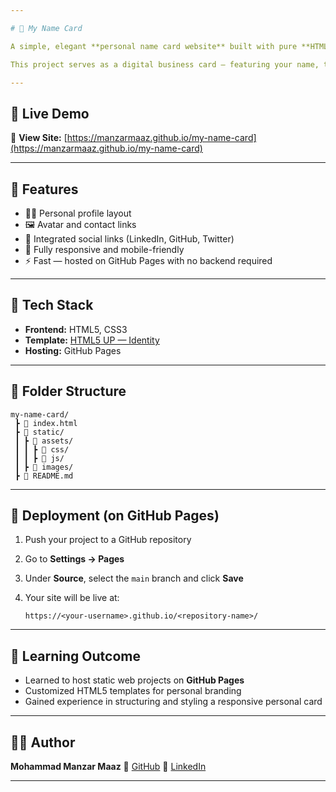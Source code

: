 ```yaml
---

# 🪪 My Name Card

A simple, elegant **personal name card website** built with pure **HTML5 + CSS3**, hosted directly on **GitHub Pages** 🌐

This project serves as a digital business card — featuring your name, title, and professional links — designed using the **HTML5 UP “Identity”** theme.

---
```


## 🌟 Live Demo

🔗 **View Site:** [https://manzarmaaz.github.io/my-name-card](https://manzarmaaz.github.io/my-name-card)

---

## 🎯 Features

* 🧑‍💻 Personal profile layout
* 🖼️ Avatar and contact links
* 🔗 Integrated social links (LinkedIn, GitHub, Twitter)
* 📱 Fully responsive and mobile-friendly
* ⚡ Fast — hosted on GitHub Pages with no backend required

---

## 🧰 Tech Stack

* **Frontend:** HTML5, CSS3
* **Template:** [HTML5 UP — Identity](https://html5up.net/identity)
* **Hosting:** GitHub Pages

---

## 📂 Folder Structure

```
my-name-card/
 ┣ 📜 index.html
 ┣ 📂 static/
 ┃ ┣ 📂 assets/
 ┃ ┃ ┣ 📂 css/
 ┃ ┃ ┣ 📂 js/
 ┃ ┣ 📂 images/
 ┣ 📜 README.md
```

---

## 🚀 Deployment (on GitHub Pages)

1. Push your project to a GitHub repository
2. Go to **Settings → Pages**
3. Under **Source**, select the `main` branch and click **Save**
4. Your site will be live at:

   ```
   https://<your-username>.github.io/<repository-name>/
   ```

---

## 🧠 Learning Outcome

* Learned to host static web projects on **GitHub Pages**
* Customized HTML5 templates for personal branding
* Gained experience in structuring and styling a responsive personal card

---

## 👨‍💻 Author

**Mohammad Manzar Maaz**
💼 [GitHub](https://github.com/ManzarMaaz)
🔗 [LinkedIn](https://www.linkedin.com/in/mohammed-manzar-maaz)

---
